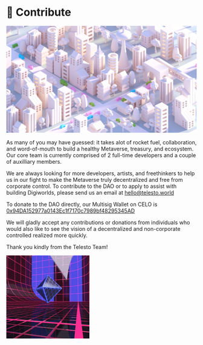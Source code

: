 # 🚀 Contribute

![](<../.gitbook/assets/Into the metaverse.jpg>)

As many of you may have guessed: it takes alot of rocket fuel, collaboration, and word-of-mouth to build a healthy Metaverse, treasury, and ecosystem. Our core team is currently comprised of 2 full-time developers and a couple of auxilliary members.

We are always looking for more developers, artists, and freethinkers to help us in our fight to make the Metaverse truly decentralized and free from corporate control. To contribute to the DAO or to apply to assist with building Digiworlds, please send us an email at hello@telesto.world

To donate to the DAO directly, our Multisig Wallet on CELO is [0x94DA152977a0143Ec1f7170c7989bf48295345AD](https://explorer.celo.org/address/0x94DA152977a0143Ec1f7170c7989bf48295345AD/transactions)

We will gladly accept any contributions or donations from individuals who would also like to see the vision of a decentralized and non-corporate controlled realized more quickly.

Thank you kindly from the Telesto Team!

![](../.gitbook/assets/vaporwave.gif)
